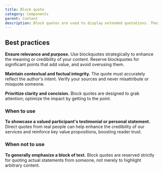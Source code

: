 ```yaml
---
title: Block quote
category: Components
parent: Content
description: Block quotes are used to display extended quotations. They are visually highlighted to draw the reader's attention.
---
```


<!--twig
{% embed "@tc/includes/example.twig" %}
{% block content %}
<figure class="tcds-blockquote">
  <blockquote class="tcds-blockquote__quote">
    <p>
      I’m passionate about providing excellent orthopedic care to kids
      and teens. This means treating the whole child, not just treating
      a problem or injury, and getting to know each child and their
      family to create the best treatment plan.
    </p>
  </blockquote>
  <figcaption class="tcds-blockquote__attribution">
    <img src="https://www.texaschildrens.org/sites/tc/files/styles/person_pic_desktop_webp/public/2024-01/Baldwin_Margaret_2k23-0672_AK9-0076.JPG.webp" alt="">
    <p>
      <span class="tcds-blockquote__title">Margaret A. Baldwin, MD, FAAOS</span>
      <span class="tcds-blockquote__subtitle">Orthopedic Surgeon</span>
    </p>
  </figcaption>
</figure>
{% endblock %}
{% endembed %}
twig-->

## Best practices
**Ensure relevance and purpose.** Use blockquotes strategically to enhance the meaning or credibility of your content. Reserve blockquotes for significant points that add value, and avoid overusing them.

**Maintain contextual and factual integrity.** The quote must accurately reflect the author's intent. Verify your sources and never misattribute or misquote someone.

**Prioritize clarity and concision.** Block quotes are designed to grab attention; optimize the impact by getting to the point.

### When to use
**To showcase a valued participant's testimonial or personal statement.** Direct quotes from real people can help enhance the credibility of our services and reinforce key value propositions, boosting reader trust.

### When not to use
**To generally emphasize a block of text.** Block quotes are reserved strictly for quoting actual statements from someone, not merely to highlight arbitrary content.